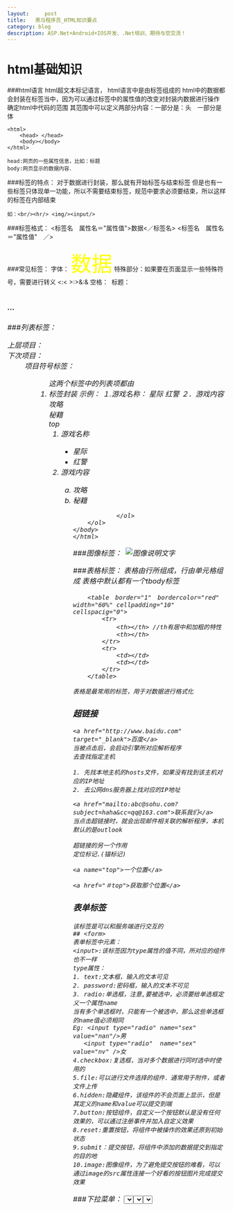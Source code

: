 ```yaml
---
layout:     post
title:   黑马程序员_HTML知识要点
category: blog
description: ASP.Net+Android+IOS开发、.Net培训、期待与您交流！
---
```


# html基础知识
###html语言
html超文本标记语言，
html语言中是由标签组成的
html中的数据都会封装在标签当中，因为可以通过标签中的属性值的改变对封装内数据进行操作
确定html中代码的范围<html> </html>
其范围中可以定义两部分内容：一部分是：头　一部分是体

    <html>
    	<head> </head>
    	<body></body>
    </html>
    
    head:网页的一些属性信息，比如：标题
    body:网页显示的数据内容．


###标签的特点：
    对于数据进行封装，那么就有开始标签与结束标签
    但是也有一些标签只体现单一功能，所以不需要结束标签，规范中要求必须要结束，所以这样的标签在内部结束
    
    如：<br/><hr/> <img/><input/>
    
###标签格式：
    <标签名　属性名＝"属性值">数据<／标签名>
    <标签名　属性名＝"属性值"　／>

###常见标签：
    字体：<font>
    <font size="7" color="#ffff00">数据</font>
    特殊部分：如果要在页面显示一些特殊符号，需要进行转义
    <:&lt;  >:&gt;&:&amp; 空格：&nbsp;
    标题：<h1><h2><h3>...<h6>

###列表标签：
    <dl></dl>
    上层项目：<dt>
    下次项目：<dd>
    项目符号标签：
    <ul>
    <ol>
    这两个标签中的列表项都由<li>标签封装
    示例：
        １.游戏名称：
            星际
            红警
        ２．游戏内容
            攻略                                                                                         
            秘籍
    <html>  
    <head>
    </head>
    <body>
    <a name="top">top</a>
    	<ol>
        	<li>游戏名称</li>
            	<ul>
            	<li>星际</li>
                <li>红警</li>
             	</ul>
            <li>游戏内容</li>
            	<ol type="a">
                	<li>攻略</li>
                    <li>秘籍</li>
                    
                </ol>
        </ol>
    </body>
    </html>

###图像标签：
    <img>
    <img src="" alt="图像说明文字"/>

###表格标签：
    <table>
    表格由行所组成，行由单元格组成
    表格中默认都有一个tbody标签
    
        <table　border="1"　bordercolor="red" width="60%" cellpadding="10" cellspacig="0">
            <tr>
                <th></th> //th有居中和加粗的特性
                <th></th>
            </tr>
            <tr>
                <td></td>
                <td></td>
            </tr>
        </table>
        
    表格是最常用的标签，用于对数据进行格式化

### 超链接

    <a href="http://www.baidu.com" target="_blank">百度</a>
    当被点击后，会启动引擎所对应解析程序
    去查找指定主机

    1. 先找本地主机的hosts文件，如果没有找到该主机对应的IP地址
    2. 去公网dns服务器上找对应的IP地址

    <a href="mailto:abc@sohu.com?subject=haha&cc=qq@163.com">联系我们</a>
    当点击超链接时，就会出现邮件相关联的解析程序，本机默认的是outlook
    
    超链接的另一个作用
    定位标记.(锚标记)

    <a name="top">一个位置</a>
    
    <a href="＃top">获取那个位置</a>

### 表单标签
    该标签是可以和服务端进行交互的
    ## <form>
    表单标签中元素：
    <input>:该标签因为type属性的值不同，所对应的组件也不一样
    type属性：
    1. text:文本框，输入的文本可见
    2. password:密码框，输入的文本不可见
    3. radio:单选框，注意,要被选中，必须要给单选框定义一个属性name
    当有多个单选框时，只能有一个被选中，那么这些单选框的name值必须相同
    Eg: <input type="radio" name="sex" value="nan"/>男
       <input type="radio"  name="sex" value="nv" />女
    4.checkbox:复选框，当对多个数据进行同时选中时使用的
    5.file:可以进行文件选择的组件．通常用于附件，或者文件上传
    6.hidden:隐藏组件，该组件的不会页面上显示，但是其定义的name和value可以提交到端
    7.button:按钮组件，自定义一个按钮默认是没有任何效果的，可以通过注册事件并加入自定义效果
    8.reset:重置按钮，将组件中被操作的效果还原到初始状态
    9.submit：提交按钮，将组件中添加的数据提交到指定的目的地
    10.image:图像组件，为了避免提交按钮的难看，可以通过image的src属性连接一个好看的按钮图片完成提交效果

###下拉菜单：
    <select>
        每一个下拉菜单都由option进行封装．
        <select>
            <option>
            </option>
        <select>
    文本区域：<textarea>

    表单组件通常需要定义name和value属性,因为要将数据发送给服务端
    服务端只有知道了该name的值才可以对提交的数据进行分别获取


###form标签中的常见的属性：
    action:指定数据提交的目的地．method:提交方式．两种常用值get和post.get为默认
    
    get和post的区别
    get:会将提交的数据显示在地址栏上．
    post:不会将数据显示在地址栏．
    
    get:提交的数据的体积受地址栏的限制
    Post:可以提交大体积数据
    
    get:对于敏感信息不安全
    post:对于敏感信息安全
    
    get:会将提交信息封装在请求行，也就是http消息头之前
    post:会将提交信息封装在数据体中，也就是http消息头之后的空行后

    对于服务端而言
    表单提交尽量用post,因为涉及到编码问题，因为tomcat服务端默认的是ISO8859-1
    对于post提交的中文，在服务端可以直接使用setCharacterEncoding("gbk")就可以解决
    对于get提交的中文，在服务端只能通过ISO8859-1将数据编码一次，再通过指定的码表如GBK解码
    
    使用表单的组件不一定要定义form标签．只有需要将数据进行服务端的提交时才会用到form标签(根据需要而定)




